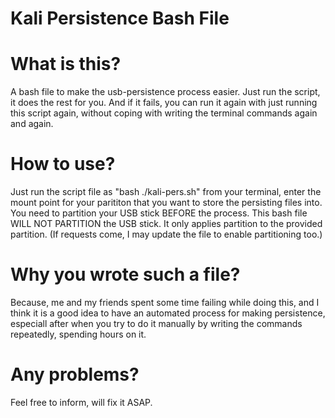 # Kali Persistence Bash File

# What is this?
A bash file to make the usb-persistence process easier. Just run the script, it does the rest for you. And if it fails, you can run it again with just running this script again, without coping with writing the terminal commands again and again.

# How to use?
Just run the script file as "bash ./kali-pers.sh" from your terminal, enter the mount point for your parititon that you want to store the persisting files into. 
You need to partition your USB stick BEFORE the process. This bash file WILL NOT PARTITION the USB stick. It only applies partition to the provided partition. (If requests come, I may update the file to enable partitioning too.)

# Why you wrote such a file?
Because, me and my friends spent some time failing while doing this, and I think it is a good idea to have an automated process for making persistence, especiall after when you try to do it manually by writing the commands repeatedly, spending hours on it.

# Any problems? 
Feel free to inform, will fix it ASAP.
